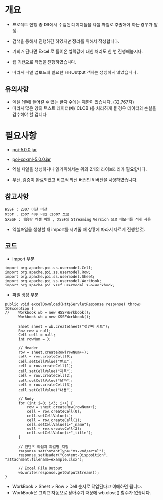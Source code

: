 # 개요
- 프로젝트 진행 중 DB에서 수집된 데이터들을 엑셀 파일로 추출해야 하는 경우가 발생.
- 검색을 통해서 진행하긴 하였지만 정리를 위해서 작성합니다. 

- 기회가 된다면 Excel 로 들어온 입력값에 대한 처리도 한 번 진행해봅시다.
- 웹 기반으로 작업을 진행하였습니다. 
- 따라서 파일 업로드에 필요한 FileOutput 객체는 생성하지 않았습니다. 

## 유의사항
- 엑셀 1셀에 들어갈 수 있는 글자 수에는 제한이 있습니다. (32,767자)
- 따라서 많은 양의 텍스트 데이터(예/ CLOB )를 처리하게 될 경우 데이터의 손실을 감수해야 할 겁니다. 

# 필요사항
- [poi-5.0.0.jar](https://mvnrepository.com/artifact/org.apache.poi/poi/5.0.0)
- [poi-ooxml-5.0.0.jar](https://mvnrepository.com/artifact/org.apache.poi/poi-ooxml/5.0.0)

- 엑셀 파일을 생성하거나 읽기위해서는 위의 2개의 라이브러리가 필요합니다.
- 우선, 검증이 완료되었고 비교적 최신 버전인 5 버전을 사용하였습니다. 

## 참고사항
```
HSSF : 2007 이전 버전
XSSF : 2007 이후 버전 (2007 포함)
SXSSF : 대용량 엑셀 파일 , XSSF의 Streaming Version 으로 메모리를 적게 사용
```
- 엑셀파일을 생성할 때 import를 시켜줄 때 상황에 따라서 다르게 진행할 것. 


## 코드
- import 부분
```
import org.apache.poi.ss.usermodel.Cell;
import org.apache.poi.ss.usermodel.Row;
import org.apache.poi.ss.usermodel.Sheet;
import org.apache.poi.ss.usermodel.Workbook;
import org.apache.poi.xssf.usermodel.XSSFWorkbook;
```

- 파일 생성 부분
```
public void excelDownload(HttpServletResponse response) throws IOException {
//    Workbook wb = new HSSFWorkbook();
      Workbook wb = new XSSFWorkbook();
      
      Sheet sheet = wb.createSheet("첫번째 시트");
      Row row = null;
      Cell cell = null;
      int rowNum = 0;

      // Header
      row = sheet.createRow(rowNum++);
      cell = row.createCell(0);
      cell.setCellValue("번호");
      cell = row.createCell(1);
      cell.setCellValue("제목");
      cell = row.createCell(2);
      cell.setCellValue("날짜");
      cell = row.createCell(3);
      cell.setCellValue("내용");
      
      // Body
      for (int i=0; i<3; i++) {
          row = sheet.createRow(rowNum++);
          cell = row.createCell(0);
          cell.setCellValue(i);
          cell = row.createCell(1);
          cell.setCellValue(i+"_name");
          cell = row.createCell(2);
          cell.setCellValue(i+"_title");
      }

      // 컨텐츠 타입과 파일명 지정
      response.setContentType("ms-vnd/excel");
      response.setHeader("Content-Disposition", "attachment;filename=example.xlsx");

      // Excel File Output
      wb.write(response.getOutputStream());
}
```
- WorkBook > Sheet > Row > Cell 순서로 작업된다고 이해하면 됩니다.
- WorkBook은 그리고 자동으로 닫아주기 때문에 wb.close() 함수가 없습니다. 

